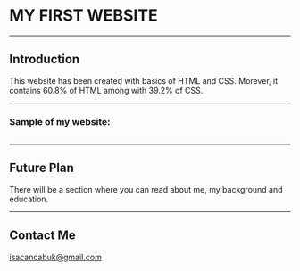 # MY FIRST WEBSITE

---

## Introduction

This website has been created with basics of HTML and CSS. Morever, it contains 60.8% of HTML among with 39.2% of CSS.

---

### Sample of my website:

![]()

---

## Future Plan

There will be a section where you can read about me, my background and education.

---

## Contact Me

[isacancabuk@gmail.com](mailto:isacancabuk@gmail.com)
